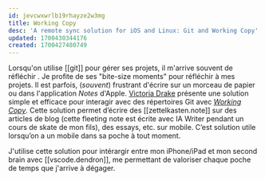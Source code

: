 ```yaml
---
id: jevcwxwrlb19rhayze2w3mg
title: Working Copy
desc: 'A remote sync solution for iOS and Linux: Git and Working Copy'
updated: 1700430344176
created: 1700427480749
---
```


Lorsqu'on utilise [[git]] pour gérer ses projets, il m'arrive souvent de réfléchir . Je profite de ses "bite-size moments" pour réfléchir à mes projets. Il est parfois, (_souvent_) frustrant d'écrire sur un morceau de papier ou dans l'application _Notes_ d'Apple. [Victoria Drake](https://victoria.dev/blog/a-remote-sync-solution-for-ios-and-linux-git-and-working-copy/) présente une solution simple et efficace pour interagir avec des répertoires Git avec [_Working Copy_](https://workingcopy.app/). Cette solution permet d’écrire des [[zettelkasten.note]] sur des articles de blog (cette fleeting note est écrite avec IA Writer pendant un cours de skate de mon fils), des essays, etc. sur mobile. C’est solution utile lorsqu’on a un mobile dans sa poche à tout moment.

J'utilise cette solution pour intérargir entre mon iPhone/iPad et mon second brain avec [[vscode.dendron]], me permettant de valoriser chaque poche de temps que j'arrive à dégager.
